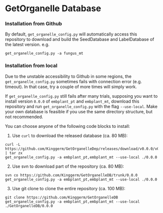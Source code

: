 # GetOrganelle Database

### Installation from Github

By default, `get_organelle_config.py` will automatically access this repository to download and build the SeedDatabase and LabelDatabase of the latest version. e.g.

    get_organelle_config.py -a fungus_mt

### Installation from local

Due to the unstable accessibility to Github in some regions, the `get_organelle_config.py` sometimes fails with connection error (e.g. timeout). In that case, try a couple of more times will simply work.

If `get_organelle_config.py` still fails after many trials, supposing you want to install version `0.0.0` of `embplant_pt` and `embplant_mt`, download this repository and run `get_organelle_config.py` with the flag `--use-local`. Make your own database is feasible if you use the same directory structure, but not recommended. 

You can choose anyone of the following code blocks to install:
    
  1. Use `curl` to download the released database (ca. 80 MB):
    
    curl -L https://github.com/Kinggerm/GetOrganelleDep/releases/download/v0.0.0/v0.0.0.tar.gz | tar zx
    get_organelle_config.py -a embplant_pt,embplant_mt --use-local ./0.0.0
    
  2. Use svn to download part of the repository (ca. 80 MB):
  
    svn co https://github.com/Kinggerm/GetOrganelleDB/trunk/0.0.0
    get_organelle_config.py -a embplant_pt,embplant_mt --use-local ./0.0.0
    
  3. Use git clone to clone the entire repository (ca. 100 MB):
  
    git clone https://github.com/Kinggerm/GetOrganelleDB
    get_organelle_config.py -a embplant_pt,embplant_mt --use-local ./GetOrganelleDB/0.0.0
    
